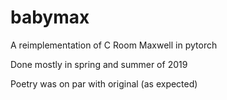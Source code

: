 # babymax
A reimplementation of C Room Maxwell in pytorch

Done mostly in spring and summer of 2019

Poetry was on par with original (as expected)
